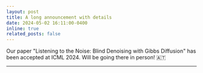 ```yaml
---
layout: post
title: A long announcement with details
date: 2024-05-02 16:11:00-0400
inline: true
related_posts: false
---
```


Our paper "Listening to the Noise: Blind Denoising with Gibbs Diffusion" has been accepted at ICML 2024. Will be going there in person! :austria:

---
